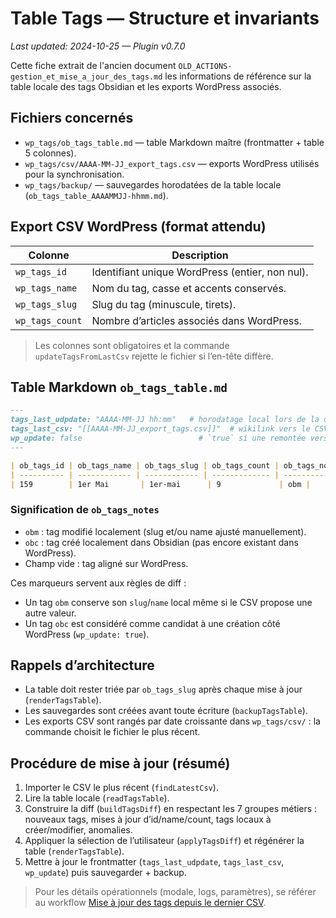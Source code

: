 # Table Tags — Structure et invariants
_Last updated: 2024-10-25 — Plugin v0.7.0_

Cette fiche extrait de l'ancien document `OLD_ACTIONS-gestion_et_mise_a_jour_des_tags.md` les informations de référence sur la table locale des tags Obsidian et les exports WordPress associés.

## Fichiers concernés
- `wp_tags/ob_tags_table.md` — table Markdown maître (frontmatter + table 5 colonnes).
- `wp_tags/csv/AAAA-MM-JJ_export_tags.csv` — exports WordPress utilisés pour la synchronisation.
- `wp_tags/backup/` — sauvegardes horodatées de la table locale (`ob_tags_table_AAAAMMJJ-hhmm.md`).

## Export CSV WordPress (format attendu)
| Colonne | Description |
| --- | --- |
| `wp_tags_id` | Identifiant unique WordPress (entier, non nul). |
| `wp_tags_name` | Nom du tag, casse et accents conservés. |
| `wp_tags_slug` | Slug du tag (minuscule, tirets). |
| `wp_tags_count` | Nombre d’articles associés dans WordPress. |

> Les colonnes sont obligatoires et la commande `updateTagsFromLastCsv` rejette le fichier si l’en-tête diffère.

## Table Markdown `ob_tags_table.md`
```markdown
---
tags_last_udpdate: "AAAA-MM-JJ hh:mm"   # horodatage local lors de la dernière synchro
tags_last_csv: "[[AAAA-MM-JJ_export_tags.csv]]"  # wikilink vers le CSV utilisé
wp_update: false                          # `true` si une remontée vers WordPress est nécessaire
---

| ob_tags_id | ob_tags_name | ob_tags_slug | ob_tags_count | ob_tags_notes |
| ---------- | ------------ | ------------ | ------------- | ------------- |
| 159        | 1er Mai       | 1er-mai      | 9             | obm |
```

### Signification de `ob_tags_notes`
- `obm` : tag modifié localement (slug et/ou name ajusté manuellement).
- `obc` : tag créé localement dans Obsidian (pas encore existant dans WordPress).
- Champ vide : tag aligné sur WordPress.

Ces marqueurs servent aux règles de diff :
- Un tag `obm` conserve son `slug`/`name` local même si le CSV propose une autre valeur.
- Un tag `obc` est considéré comme candidat à une création côté WordPress (`wp_update: true`).

## Rappels d’architecture
- La table doit rester triée par `ob_tags_slug` après chaque mise à jour (`renderTagsTable`).
- Les sauvegardes sont créées avant toute écriture (`backupTagsTable`).
- Les exports CSV sont rangés par date croissante dans `wp_tags/csv/` : la commande choisit le fichier le plus récent.

## Procédure de mise à jour (résumé)
1. Importer le CSV le plus récent (`findLatestCsv`).
2. Lire la table locale (`readTagsTable`).
3. Construire la diff (`buildTagsDiff`) en respectant les 7 groupes métiers : nouveaux tags, mises à jour d’id/name/count, tags locaux à créer/modifier, anomalies.
4. Appliquer la sélection de l’utilisateur (`applyTagsDiff`) et régénérer la table (`renderTagsTable`).
5. Mettre à jour le frontmatter (`tags_last_udpdate`, `tags_last_csv`, `wp_update`) puis sauvegarder + backup.

> Pour les détails opérationnels (modale, logs, paramètres), se référer au workflow [Mise à jour des tags depuis le dernier CSV](../workflows/TagsFromCsv.md).
